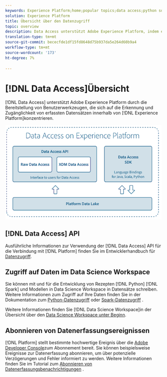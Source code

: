 ```yaml
---
keywords: Experience Platform;home;popular topics;data access;python sdk;spark sdk;data access api
solution: Experience Platform
title: Übersicht über den Datenzugriff
topic: overview
description: Data Access unterstützt Adobe Experience Platform, indem es Benutzerwerkzeuge bereitstellt, die auf die Entdeckung und Zugänglichkeit von erfassten Datensätzen innerhalb der Experience Platform ausgerichtet sind.
translation-type: tm+mt
source-git-commit: bececfde1df15fd8648d75b937da5e264d60b9a4
workflow-type: tm+mt
source-wordcount: '173'
ht-degree: 7%

---
```



# [!DNL Data Access]Übersicht

[!DNL Data Access] unterstützt Adobe Experience Platform durch die Bereitstellung von Benutzerwerkzeugen, die sich auf die Erkennung und Zugänglichkeit von erfassten Datensätzen innerhalb von [!DNL Experience Platform]konzentrieren.

![Datenzugriff auf Experience Platform](images/Data_Access_Experience_Platform.png)

## [!DNL Data Access] API

Ausführliche Informationen zur Verwendung der [!DNL Data Access] API für die Verbindung mit [!DNL Platform] finden Sie im Entwicklerhandbuch für [Datenzugriff](api.md).

## Zugriff auf Daten im Data Science Workspace

Sie können mit und für die Entwicklung von Rezepten [!DNL Python] [!DNL Spark] und Modellen in Data Science Workspace in Datensätze schreiben. Weitere Informationen zum Zugriff auf Ihre Daten finden Sie in der Dokumentation zum [Python-Datenzugriff](../data-science-workspace/authoring/python.md) oder [Spark-Datenzugriff](../data-science-workspace/authoring/spark.md) .

Weitere Informationen finden Sie [!DNL Data Science Workspace]in der Übersicht über den [Data Science Workspace unter Beginn](../data-science-workspace/home.md).

## Abonnieren von Datenerfassungsereignissen

[!DNL Platform] stellt bestimmte hochwertige Ereignis über die [Adobe Developer Console](https://www.adobe.com/go/devs_console_ui)zum Abonnement bereit. Sie können beispielsweise Ereignisse zur Datenerfassung abonnieren, um über potenzielle Verzögerungen und Fehler informiert zu werden. Weitere Informationen finden Sie im Tutorial zum [Abonnieren von Datenerfassungsbenachrichtigungen](../ingestion/quality/subscribe-events.md) .